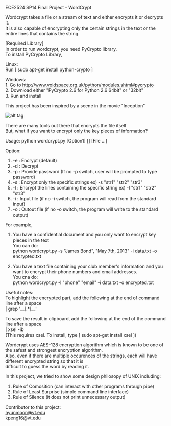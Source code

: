 ECE2524 SP14
Final Project - WordCrypt  

Wordcrypt takes a file or a stream of text and either encrypts it or decrypts it.  
It is also capable of encrypting only the certain strings in the text or the entire lines that contains the string.  

[Required Library]  
In order to run wordcrypt, you need PyCrypto library.  
To install PyCrypto Library,  

Linux:  
    Run [ sudo apt-get install python-crypto ]  

Windows:  
    1. Go to http://www.voidspace.org.uk/python/modules.shtml#pycrypto  
	2. Download either "PyCrypto 2.6 for Python 2.6 64bit" or "32bit"  
    3. Run and install  
  
  
  
  
This project has been inspired by a scene in the movie "Inception"

![alt tag](https://lh6.googleusercontent.com/-0Y3geyRNkno/U2llsZB5_sI/AAAAAAAAAjE/g10k74Zp2hc/w587-h450-no/Resizedd_capture_001.png)


There are many tools out there that encrypts the file itself  
But, what if you want to encrypt only the key pieces of information?  


Usage: python wordcrypt.py [Option1] [] [File ...]  

Option:  
1. -e : Encrypt (default)  
2. -d : Decrypt  
3. -p : Provide password (If no -p switch, user will be prompted to type password)  
4. -s : Encrypt only the specific strings                ex) -s "str1" "str2" "str3"  
5. -l : Encrypt the lines containing the specific string ex) -l "str1" "str2" "str3"  
6. -i : Input file (if no -i switch, the program will read from the standard input)  
7. -o : Outout file (if no -o switch, the program will write to the standard output)  

For example,  

1. You have a confidential document and you only want to encrypt key pieces in the text  
You can do:  
	python wordcrypt.py -s "James Bond", "May 7th, 2013" -i data.txt -o encrypted.txt  

2. You have a text file containing your club member's information and you want to encrypt their phone numbers and email addresses.  
You cna do:  
	python wordcrypt.py -l "phone" "email" -i data.txt -o encrypted.txt  

Useful notes:  
To highlight the encrypted part, add the following at the end of command line after a space  
	| grep '\_\_\[.*\]\_\_'  
      
To save the result in clipboard, add the following at the end of the command line after a space  
	| xsel -ib  
	(This requires xsel. To install, type [ sudo apt-get install xsel ])  


Wordcrypt uses AES-128 encryption algorithm which is known to be one of the safest and strongest encryption algorithm.  
Also, even if there are multiple occurences of the strings, each will have different encrypted string so that it is  
difficult to guess the word by reading it.  

In this project, we tried to show some design philosopy of UNIX including:  

1. Rule of Comosition (can interact with other programs through pipe)  
2. Rule of Least Surprise (simple command line interface)  
3. Rule of Silence (it does not print unnecessary output)  

Contributor to this project:  
hyunmoon@vt.edu  
kpeng16@vt.edu  
